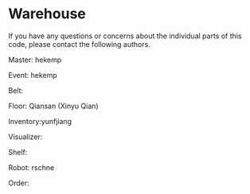 # Warehouse

If you have any questions or concerns about the individual parts of this code, please contact the following authors.

Master: hekemp

Event: hekemp

Belt:

Floor: Qiansan (Xinyu Qian)

Inventory:yunfjiang

Visualizer:

Shelf:

Robot: rschne

Order:
